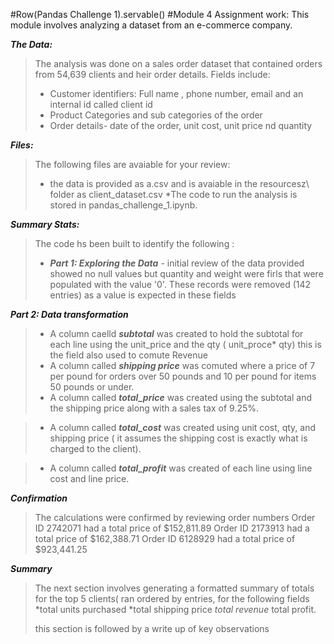 #Row(Pandas Challenge 1).servable()
#Module 4 Assignment work: This module involves analyzing a dataset from an e-commerce company.

***The Data:***
>The analysis was done on a sales order dataset that contained orders from 54,639 clients and heir order details. Fields include:
>* Customer identifiers: Full name , phone number, email and an internal id called client id
>* Product Categories and sub categories of the order
>* Order details- date of the order, unit cost, unit price nd quantity
>
***Files:***
>The following files are avaiable for your review:
> * the data is provided as a.csv and is avaiable in the resourcesz\ folder as client_dataset.csv
> *The code to run the analysis is stored in pandas_challenge_1.ipynb.

***Summary Stats:***
> The code hs been built to identify the following :
> * ***Part 1: Exploring the Data*** - initial review of the data provided showed no null values but quantity and weight were firls that were populated with the value '0'. These records were removed (142 entries) as a value is expected in these fields
>   
***Part 2: Data transformation*** 
> * A column caelld ***subtotal*** was created to hold the subtotal for each line using the unit_price and the qty ( unit_proce* qty) this is the field also used to comute Revenue 
> * A column called ***shipping price*** was comuted where a price of 7 per pound for orders over 50 pounds and 10 per pound for items 50 pounds or under.
> * A column called ***total_price*** was created using the subtotal and the shipping price along with a sales tax of 9.25%.

> * A column called ***total_cost*** was created using unit cost, qty, and shipping price ( it assumes the shipping cost is exactly what is charged to the client).

> * A column called ***total_profit*** was created of each line using line cost and line price.

***Confirmation***

>The calculations were confirmed by reviewing order numbers 
>Order ID 2742071 had a total price of $152,811.89 Order ID 2173913 had a total price of $162,388.71 Order ID 6128929 had a total price of $923,441.25
>
***Summary***
>The next section involves generating a formatted summary of totals for the top 5 clients( ran ordered by entries, for the following fields
>*total units purchased
>*total shipping price
>*total revenue*
>total profit.
>
>this section is followed by a write up of key observations
>
